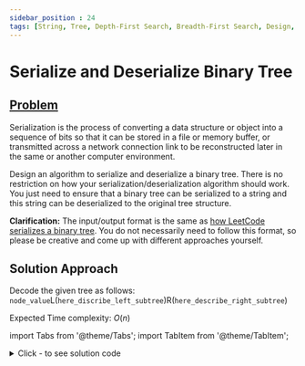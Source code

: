 ```yaml
---
sidebar_position : 24
tags: [String, Tree, Depth-First Search, Breadth-First Search, Design, Binary Tree]
---
```


# Serialize and Deserialize Binary Tree

## [Problem](https://leetcode.com/problems/serialize-and-deserialize-binary-tree/)

<p>Serialization is the process of converting a data structure or object into a sequence of bits so that it can be stored in a file or memory buffer, or transmitted across a network connection link to be reconstructed later in the same or another computer environment.</p>

<p>Design an algorithm to serialize and deserialize a binary tree. There is no restriction on how your serialization/deserialization algorithm should work. You just need to ensure that a binary tree can be serialized to a string and this string can be deserialized to the original tree structure.</p>

<p><strong>Clarification:</strong> The input/output format is the same as <a href="/faq/#binary-tree" target="_blank">how LeetCode serializes a binary tree</a>. You do not necessarily need to follow this format, so please be creative and come up with different approaches yourself.</p>

## Solution Approach

Decode the given tree as follows: <br />
`node_value`L(`here_discribe_left_subtree`)R(`here_describe_right_subtree`)

Expected Time complexity: $O(n)$

import Tabs from '@theme/Tabs';
import TabItem from '@theme/TabItem';

<details><summary>Click - to see solution code</summary>

<Tabs>
<TabItem value="cpp" label="C++">

```cpp

class Codec {
   public:
    // Encodes a tree to a single string.

    string s = "";
    void serial(TreeNode* root) {
        string a = to_string(root->val);
        s += a;
        if (root->left) {
            s += "L(";
            serial(root->left);
            s.push_back(')');
        }
        if (root->right) {
            s += "R(";
            serial(root->right);
            s.push_back(')');
        }
    }

    string serialize(TreeNode* root) {
        if (!root) return "";
        serial(root);
        cout << s << "\n";
        return s;
    }

    // Decodes your encoded data to tree.

    string d;
    TreeNode* deserial(int& i) {
        int j = i;
        while ((d[j] >= '0' && d[j] <= '9') || d[j] == '-') j++;
        string num(d.begin() + i, d.begin() + j);
        int val = stoi(num);
        TreeNode* root = new TreeNode(val);
        i = j;
        if (d[i] == 'L') {
            i += 2;
            root->left = deserial(i);
            i++;
        }
        if (d[i] == 'R') {
            i += 2;
            root->right = deserial(i);
            i++;
        }
        return root;
    }

    TreeNode* deserialize(string data) {
        if (data.length() == 0) return NULL;
        this->d = data;
        int j = 0;
        return deserial(j);
    }
};

```
</TabItem>
</Tabs>

</details>
